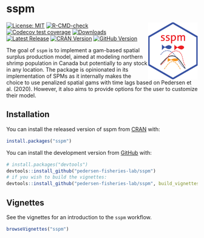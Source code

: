 
<!-- README.md is generated from README.Rmd. Please edit that file -->

# sspm

<img src='man/figures/logo.png' style='float: right;' height="150" width="130"/>

<!-- badges: start -->

[![License:
MIT](https://img.shields.io/badge/License-MIT-yellow.svg)](https://opensource.org/licenses/MIT/)
[![R-CMD-check](https://github.com/pedersen-fisheries-lab/sspm/workflows/R-CMD-check/badge.svg)](https://github.com/pedersen-fisheries-lab/sspm/actions)
[![Codecov test
coverage](https://codecov.io/gh/pedersen-fisheries-lab/sspm/branch/main/graph/badge.svg)](https://app.codecov.io/gh/pedersen-fisheries-lab/sspm)
[![Downloads](https://cranlogs.r-pkg.org/badges/sspm?color=brightgreen)](https://CRAN.R-project.org/package=sspm/)
[![Latest
Release](https://img.shields.io/github/v/release/pedersen-fisheries-lab/sspm?label=Latest%20Release)](https://github.com/pedersen-fisheries-lab/sspm/releases/latest)
[![CRAN
Version](https://img.shields.io/cran/v/sspm?label=CRAN%20Version)](https://CRAN.R-project.org/package=sspm)
[![GitHub
Version](https://img.shields.io/github/r-package/v/pedersen-fisheries-lab/sspm?label=GitHub%20Version)](https://github.com/pedersen-fisheries-lab/sspm/blob/dev/DESCRIPTION)
<!-- badges: end -->

The goal of `sspm` is to implement a gam-based spatial surplus
production model, aimed at modeling northern shrimp population in Canada
but potentially to any stock in any location. The package is opinionated
in its implementation of SPMs as it internally makes the choice to use
penalized spatial gams with time lags based on Pedersen et al. (2020).
However, it also aims to provide options for the user to customize their
model.

## Installation

You can install the released version of sspm from
[CRAN](https://CRAN.R-project.org) with:

``` r
install.packages("sspm")
```

You can install the development version from
[GitHub](https://github.com/) with:

``` r
# install.packages("devtools")
devtools::install_github("pedersen-fisheries-lab/sspm")
# if you wish to build the vignettes:
devtools::install_github("pedersen-fisheries-lab/sspm", build_vignettes = TRUE)
```

## Vignettes

See the vignettes for an introduction to the `sspm` workflow.

``` r
browseVignettes("sspm")
```
